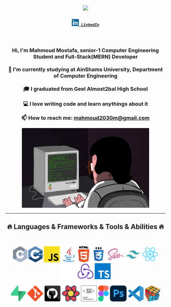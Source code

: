 

<h1 align="center">
  <a href="https://git.io/typing-svg">
    <img src="https://readme-typing-svg.herokuapp.com/?lines=Hello,+There!+👋;This+is+Mahmoud....;Nice+to+meet+you!&center=true&size=30">
  </a>
</h1>

<h5 align="center">
  <code><a href="https://www.linkedin.com/in/mahmoud-mostafa-9086ba232/" title="LinkedIn Profile"><img width="22" src="images/linkedin.svg"> LinkedIn</a></code>

</h5>
<br>
<h3 align="center" size ="50px" >
  
  Hi, I'm Mahmoud Mostafa, senior-1 Computer Engineering Student and Full-Stack(MERN) Developer 
  <br>
  <br>
  🔬 I'm currently studying  at AinShams University, Department of Computer Engineering
  <br>
  <br>
  🎓 I graduated from Geel Almost2bal High School
  <br>
  <br>
  💻 I love writing code and learn anythings about it
  <br>
 
     
  📫 How to reach me: <a href="mail: mahmoud2030m@gmail.com">mahmoud2030m@gmail.com</a>
</h3>
<div align="center">
<img src="images/coderman.gif" alt="Coder" width="400" height="250" />
</div>

<hr>
<h2 align="center">🔥 Languages & Frameworks & Tools & Abilities 🔥</h2>
<br>
<p align="center">
  <code><img title="C" height="50" src="images/c.svg"></code>
  <code><img title="C++" height="50" src="images/cpp.svg"></code>
  <code><img title="Javascript" height="50" src="images/javascript.svg"></code>
  <code><img title="Java" height="50" src="images/java-original.svg"></code>
  <code><img title="HTML5" height="50" src="images/html5.svg"></code>
  <code><img title="CSS" height="50" src="images/css.svg"></code>
  <code><img title="SASS" height="50" src="images/sass.svg"></code>
  <code><img title="tailwind" height="50" src="images/tailwind-svgrepo-com.svg"></code>
  <code><img title="React" height="50" src="images/react-original.svg"></code>
  <code><img  title="Next js" height="50" src="images/next-js.svg"></code>
  <code><img title="redux" height="50" src="images/redux.svg"></code>
  <code><img title="typescript" height="50" src="images/typescript.svg"></code>


  <br>
  <br>
  <code><img title="supabase" height="50" src="images/supabase.svg"></code>
  <code><img title="Git" height="50" src="images/git-original.svg"></code>
  <code><img title="github" height="50" src="images/github.svg"></code>
  <code><img title="react-query" height="50" src="images/logos--react-query-icon.svg"></code>
  <code><img title="styled-components" height="50" src="images/styled-components-1.svg"></code>
  <code><img title="figma" height="50" src="images/figma-icon.svg"></code>
  <code><img title="ps" height="50" src="images/adobe-photoshop-2.svg"></code>
  <code><img title="Microsoft Visual Studio" height="50" src="images/visual-studio-code-1.svg"></code>
  <code><img title="Problem Solving" height="50" src="images/problemSolving.png"></code>
</p>
